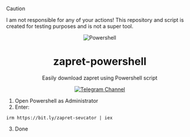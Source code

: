 > [!CAUTION]
> I am not responsible for any of your actions! This repository and script is created for testing purposes and is not a super tool.

<p align="center"><img src="https://raw.githubusercontent.com/gist/Xainey/d5bde7d01dcbac51ac951810e94313aa/raw/6c858c46726541b48ddaaebab29c41c07a196394/PowerShell.svg" alt="Powershell"></p>
<h1 align="center">zapret-powershell</h1>

<p align="center">Easily download zapret using Powershell script</p>

<p align="center">
    <a href="https://t.me/sevcator">
        <img src="https://img.shields.io/badge/Telegram%20Channel-white?style=plastic&logo=telegram" alt="Telegram Channel" />
    </a>
</p>

1. Open Powershell as Administrator
2. Enter:
```
irm https://bit.ly/zapret-sevcator | iex
```
3. Done

